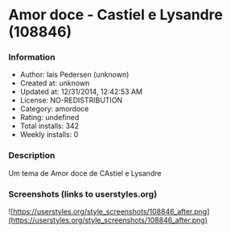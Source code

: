 # Amor doce - Castiel e Lysandre (108846)

### Information
- Author: lais Pedersen (unknown)
- Created at: unknown
- Updated at: 12/31/2014, 12:42:53 AM
- License: NO-REDISTRIBUTION
- Category: amordoce
- Rating: undefined
- Total installs: 342
- Weekly installs: 0


### Description
Um tema de Amor doce de CAstiel e Lysandre


### Screenshots (links to userstyles.org)
![https://userstyles.org/style_screenshots/108846_after.png](https://userstyles.org/style_screenshots/108846_after.png)


